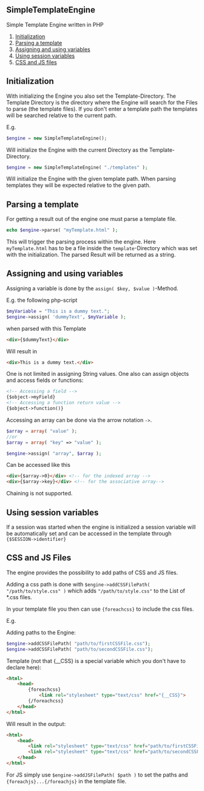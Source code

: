 SimpleTemplateEngine
--------------------

Simple Template Engine written in PHP

1. [Initialization](#initialization)
1. [Parsing a template](#parsing-a-template)
1. [Assigning and using variables](#assigning-and-using-variables)
1. [Using session variables](#using-session-variables)
1. [CSS and JS files](#css-and-js-files)

Initialization
--------------
With initializing the Engine you also set the Template-Directory. The Template Directory is the directory where the Engine will search for the Files to parse (the template files). If you don't enter a template path the templates will be searched relative to the current path.

E.g.
```php
$engine = new SimpleTemplateEngine();
```
Will initialize the Engine with the current Directory as the Template-Directory.
```php
$engine = new SimpleTemplateEngine( "./templates" );
```
Will initialize the Engine with the given template path. When parsing templates they will be expected relative to the given path.

Parsing a template
------------------
For getting a result out of the engine one must parse a template file.
```php
echo $engine->parse( "myTemplate.html" );
```
This will trigger the parsing process within the engine. Here `myTemplate.html` has to be a file inside the `template`-Directory which was set with the initialization. The parsed Result will be returned as a string.

Assigning and using variables
-----------------------------
Assigning a variable is done by the `assign( $key, $value )`-Method.

E.g. the following php-script
```php
$myVariable = "This is a dummy text.";
$engine->assign( 'dummyText', $myVariable );
```
when parsed with this Template
```html
<div>{$dummyText}</div>
```
Will result in
```html
<div>This is a dummy text.</div>
```
One is not limited in assigning String values. One also can assign objects and access fields or functions:
```html
<!-- Accessing a field -->
{$object->myField}
<!-- Accessing a function return value -->
{$object->function()}
```
Accessing an array can be done via the arrow notation `->`.
```php
$array = array( "value" );
//or
$array = array( "key" => "value" );

$engine->assign( "array", $array );
```
Can be accessed like this
```html
<div>{$array->0}</div> <!-- for the indexed array -->
<div>{$array->key}</div> <!-- for the associative array-->
```
Chaining is not supported.

Using session variables
-----------------------
If a session was started when the engine is initialized a session variable will be automatically set and can be accessed in the template through `{$SESSION->identifier}`


CSS and JS Files
----------------
The engine provides the possibility to add paths of CSS and JS files.

Adding a css path is done with `$engine->addCSSFilePath( "/path/to/style.css" )` which adds `"/path/to/style.css"` to the List of *.css files.

In your template file you then can use `{foreachcss}` to include the css files.

E.g.

Adding paths to the Engine:
```php
$engine->addCSSFilePath( "path/to/firstCSSFile.css");
$engine->addCSSFilePath( "path/to/secondCSSFile.css");

```
Template (not that {__CSS} is a special variable which you don't have to declare here):
```html
<html>
    <head>
        {foreachcss}
            <link rel="stylesheet" type="text/css" href="{__CSS}">
        {/foreachcss}
    </head>
</html>
```

Will result in the output:

```html
<html>
    <head>
        <link rel="stylesheet" type="text/css" href="path/to/firstCSSFile.css">
        <link rel="stylesheet" type="text/css" href="path/to/secondCSSFile.css">
    </head>
</html>
```

For JS simply use `$engine->addJSFilePath( $path )` to set the paths and `{foreachjs}...{/foreachjs}` in the template file.
